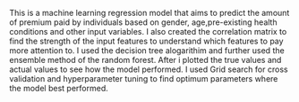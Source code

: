 This is a machine learning regression model that aims to predict the amount of premium paid by individuals based on gender, age,pre-existing health conditions and other input variables. 
I also created the correlation matrix to find the strength of the input features to understand which features to pay more attention to.
I used the decision tree alogarithim and further used the ensemble method of the random forest.
After i plotted the true values and actual values to see how the model performed. I used Grid search for cross validation and hyperparameter tuning to find optimum parameters where the model best performed.

